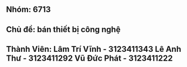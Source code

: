 ## Nhóm: 6713
## Chủ đề: bán thiết bị công nghệ
## Thành Viên: Lâm Trí Vĩnh - 3123411343 Lê Anh Thư - 3123411292 Vũ Đức Phát - 3123411222
